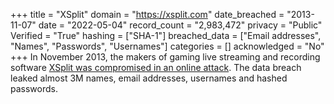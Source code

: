 +++
title = "XSplit"
domain = "https://xsplit.com"
date_breached = "2013-11-07"
date = "2022-05-04"
record_count = "2,983,472"
privacy = "Public"
Verified = "True"
hashing = ["SHA-1"]
breached_data = ["Email addresses", "Names", "Passwords", "Usernames"]
categories = []
acknowledged = "No"
+++
In November 2013, the makers of gaming live streaming and recording software <a href="https://www.xsplit.com/blog/xsplit-password-reset-alert" target="_blank" rel="noopener">XSplit was compromised in an online attack</a>. The data breach leaked almost 3M names, email addresses, usernames and hashed passwords.
